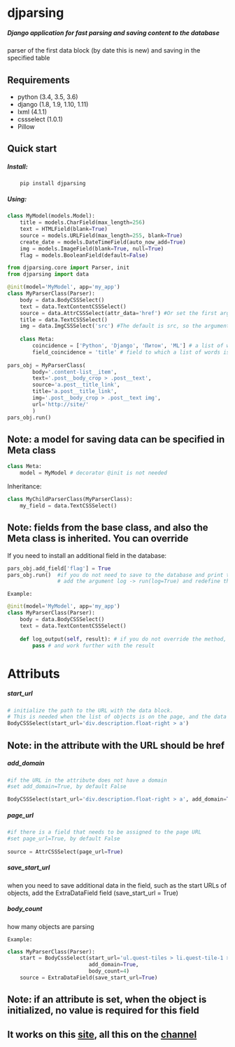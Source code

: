 djparsing 
===========
##### Django application for fast parsing and saving content to the database
parser of the first data block (by date this is new) and saving in the specified table

Requirements
-----------
* python (3.4, 3.5, 3.6)
* django (1.8, 1.9, 1.10, 1.11)
* lxml (4.1.1)
* cssselect (1.0.1)
* Pillow         

Quick start
-----------
##### Install:
        pip install djparsing
##### Using:
```python
class MyModel(models.Model):
    title = models.CharField(max_length=256)
    text = HTMLField(blank=True)
    source = models.URLField(max_length=255, blank=True)
    create_date = models.DateTimeField(auto_now_add=True)
    img = models.ImageField(blank=True, null=True)
    flag = models.BooleanField(default=False)
```
```python
from djparsing.core import Parser, init
from djparsing import data

@init(model='MyModel', app='my_app')
class MyParserClass(Parser):
    body = data.BodyCSSSelect()
    text = data.TextContentCSSSelect()
    source = data.AttrCSSSelect(attr_data='href') #Or set the first argument AttrCSSSelect('href')
    title = data.TextCSSSelect()
    img = data.ImgCSSSelect('src') #The default is src, so the argument is optional. can ImgCSSSelect()
    
    class Meta:
        coincidence = ['Python', 'Django', 'Питон', 'ML'] # a list of words for the condition that the data fit
        field_coincidence = 'title' # field to which a list of words is used
    
pars_obj = MyParserClass(
        body='.content-list__item',
        text='.post__body_crop > .post__text',
        source='a.post__title_link',
        title='a.post__title_link',
        img='.post__body_crop > .post__text img',
        url='http://site/'
        )
pars_obj.run()
```
Note: a model for saving data can be specified in Meta class
------
```python
class Meta:
    model = MyModel # decorator @init is not needed
```
Inheritance:
```python
class MyChildParserClass(MyParserClass):
    my_field = data.TextCSSSelect()
```
Note: fields from the base class, and also the Meta class is inherited. You can override
------    
If you need to install an additional field in the database:
```python
pars_obj.add_field['flag'] = True
pars_obj.run()  #if you do not need to save to the database and print the data to the log, 
                # add the argument log -> run(log=True) and redefine the method log_output(self, result):
```
    Example:
```python
@init(model='MyModel', app='my_app')
class MyParserClass(Parser):
    body = data.BodyCSSSelect()
    text = data.TextContentCSSSelect()
    
    def log_output(self, result): # if you do not override the method, the result will be output to the terminal
        pass # and work further with the result
```
Attributs
=========
##### start_url

```python
# initialize the path to the URL with the data block.
# This is needed when the list of objects is on the page, and the data is on another page 
BodyCSSSelect(start_url='div.description.float-right > a')
```
Note: in the attribute with the URL should be href
-------
##### add_domain
```python
#if the URL in the attribute does not have a domain
#set add_domain=True, by default False

BodyCSSSelect(start_url='div.description.float-right > a', add_domain=True)
```
##### page_url
```python
#if there is a field that needs to be assigned to the page URL
#set page_url=True, by default False
    
source = AttrCSSSelect(page_url=True)
```

##### save_start_url
when you need to save additional data in the field, 
such as the start URLs of objects, add the ExtraDataField field (save_start_url = True)

##### body_count
how many objects are parsing

    Example:
```python
class MyParserClass(Parser):
    start = BodyCssSelect(start_url='ul.quest-tiles > li.quest-tile-1 > div.item-box > div.item-box-desc h4  a',
                          add_domain=True,
                          body_count=4)
    source = ExtraDataField(save_start_url=True)

```
Note: if an attribute is set, when the object is initialized, no value is required for this field
-------
It works on this [site](http://pythoff.com/), all this on the [channel](https://telegram.me/python_all)
-----